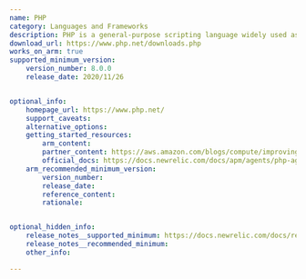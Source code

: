 ```yaml
---
name: PHP
category: Languages and Frameworks
description: PHP is a general-purpose scripting language widely used as a server-side language for creating dynamic web pages.
download_url: https://www.php.net/downloads.php
works_on_arm: true
supported_minimum_version:
    version_number: 8.0.0
    release_date: 2020/11/26


optional_info:
    homepage_url: https://www.php.net/
    support_caveats:
    alternative_options:
    getting_started_resources:
        arm_content: 
        partner_content: https://aws.amazon.com/blogs/compute/improving-performance-of-php-for-arm64-and-impact-on-amazon-ec2-m6g-instances/
        official_docs: https://docs.newrelic.com/docs/apm/agents/php-agent/installation/php-agent-installation-arm64/
    arm_recommended_minimum_version:
        version_number: 
        release_date:
        reference_content:
        rationale: 


optional_hidden_info:
    release_notes__supported_minimum: https://docs.newrelic.com/docs/release-notes/agent-release-notes/php-release-notes/php-agent-10-10-0-1/#new-features
    release_notes__recommended_minimum: 
    other_info: 

---
```

